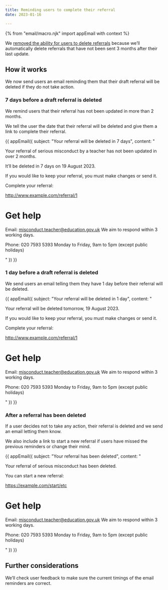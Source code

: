 ```yaml
---
title: Reminding users to complete their referral
date: 2023-01-16

---
```


{% from "email/macro.njk" import appEmail with context %}

We [removed the ability for users to delete referrals](/teacher-misconduct/removing-the-ability-to-delete-a-referral) because we’ll automatically delete referrals that have not been sent 3 months after their last update.

## How it works

We now send users an email reminding them that their draft referral will be deleted if they do not take action.


### 7 days before a draft referral is deleted

We remind users that their referral has not been updated in more than 2 months.

We tell the user the date that their referral will be deleted and give them a link to complete their referral.

<!-- markdownlint-disable MD025 MD001 -->
{{ appEmail({
  subject: "Your referral will be deleted in 7 days",
  content: "

Your referral of serious misconduct by a teacher has not been updated in over 2 months.

It’ll be deleted in 7 days on 19 August 2023.

If you would like to keep your referral, you must make changes or send it.

Complete your referral:

http://www.example.com/referral/1


# Get help

Email: misconduct.teacher@education.gov.uk
We aim to respond within 3 working days.

Phone: 020 7593 5393
Monday to Friday, 9am to 5pm (except public holidays)

  "
}) }}


### 1 day before a draft referral is deleted

We send users an email telling them they have 1 day before their referral will be deleted.

<!-- markdownlint-disable MD025 MD001 -->
{{ appEmail({
  subject: "Your referral will be deleted in 1 day",
  content: "

Your referral will be deleted tomorrow, 19 August 2023.

If you would like to keep your referral, you must make changes or send it.

Complete your referral:

http://www.example.com/referral/1


# Get help

Email: misconduct.teacher@education.gov.uk
We aim to respond within 3 working days.

Phone: 020 7593 5393
Monday to Friday, 9am to 5pm (except public holidays)

  "
}) }}

### After a referral has been deleted

If a user decides not to take any action, their referral is deleted and we send an email letting them know.

We also include a link to start a new referral if users have missed the previous reminders or change their mind.

<!-- markdownlint-disable MD025 MD001 -->
{{ appEmail({
  subject: "Your referral has been deleted",
  content: "

Your referral of serious misconduct has been deleted.

You can start a new referral:

https://example.com/start/etc


# Get help

Email: misconduct.teacher@education.gov.uk
We aim to respond within 3 working days.

Phone: 020 7593 5393
Monday to Friday, 9am to 5pm (except public holidays)

  "
}) }}

## Further considerations

We’ll check user feedback to make sure the current timings of the email reminders are correct.

